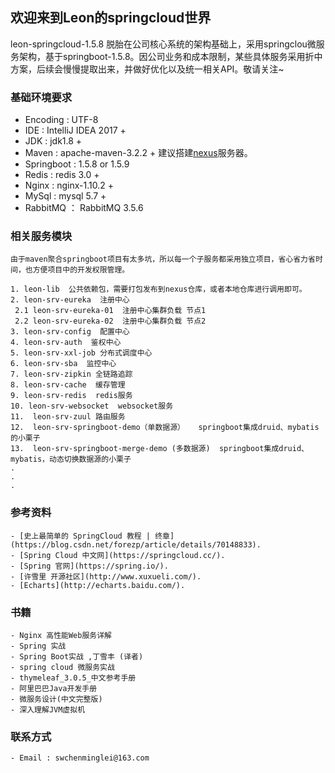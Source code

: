 ## 欢迎来到Leon的springcloud世界

   leon-springcloud-1.5.8 脱胎在公司核心系统的架构基础上，采用springclou微服务架构，基于springboot-1.5.8。因公司业务和成本限制，某些具体服务采用折中方案，后续会慢慢提取出来，并做好优化以及统一相关API。敬请关注~
   

### 基础环境要求

 - Encoding : UTF-8
 - IDE : IntelliJ IDEA 2017 +
 - JDK : jdk1.8 +
 - Maven : apache-maven-3.2.2 +  建议搭建[nexus](https://www.sonatype.com/download-oss-sonatype)服务器。
 - Springboot : 1.5.8 or 1.5.9 
 - Redis : redis 3.0 +
 - Nginx : nginx-1.10.2 +
 - MySql : mysql 5.7 +
 - RabbitMQ ： RabbitMQ 3.5.6
 

### 相关服务模块
 
    由于maven聚合springboot项目有太多坑，所以每一个子服务都采用独立项目，省心省力省时间，也方便项目中的开发权限管理。
    
    1. leon-lib  公共依赖包，需要打包发布到nexus仓库，或者本地仓库进行调用即可。
    2. leon-srv-eureka  注册中心
     2.1 leon-srv-eureka-01  注册中心集群负载 节点1
     2.2 leon-srv-eureka-02  注册中心集群负载 节点2
    3. leon-srv-config  配置中心
    4. leon-srv-auth  鉴权中心
    5. leon-srv-xxl-job 分布式调度中心
    6. leon-srv-sba  监控中心
    7. leon-srv-zipkin 全链路追踪
    8. leon-srv-cache  缓存管理
    9. leon-srv-redis  redis服务
    10. leon-srv-websocket  websocket服务
    11.  leon-srv-zuul 路由服务
    12.  leon-srv-springboot-demo（单数据源）   springboot集成druid、mybatis的小栗子
    13.  leon-srv-springboot-merge-demo (多数据源)  springboot集成druid、mybatis，动态切换数据源的小栗子
    .
    .
    .

### 参考资料

    - [史上最简单的 SpringCloud 教程 | 终章](https://blog.csdn.net/forezp/article/details/70148833).
    - [Spring Cloud 中文网](https://springcloud.cc/).
    - [Spring 官网](https://spring.io/).
    - [许雪里 开源社区](http://www.xuxueli.com/).
    - [Echarts](http://echarts.baidu.com/).

### 书籍
    
    - Nginx 高性能Web服务详解
    - Spring 实战
    - Spring Boot实战 ,丁雪丰 (译者) 
    - spring cloud 微服务实战
    - thymeleaf_3.0.5_中文参考手册
    - 阿里巴巴Java开发手册
    - 微服务设计(中文完整版)
    - 深入理解JVM虚拟机
    
### 联系方式
 
    - Email : swchenminglei@163.com
    
    
     
 
 


